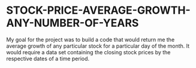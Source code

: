 # STOCK-PRICE-AVERAGE-GROWTH-ANY-NUMBER-OF-YEARS
My goal for the project was to build a code that would return me the average growth of any particular stock for a particular day of the month. It would require a data set containing the closing stock prices by the respective dates of a time period.
